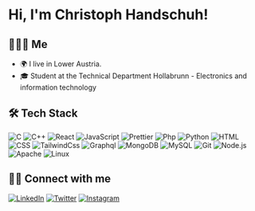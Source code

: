 # Hi, I'm Christoph Handschuh!

## 👨🏻‍💻  Me
- 🌍 I live in Lower Austria.
- 🎓 Student at the Technical Department Hollabrunn - Electronics and information technology

## 🛠 Tech Stack

![C](https://img.shields.io/badge/-C-000?&logo=C&style=flat-square)
![C++](https://img.shields.io/badge/-Cpp-000?&logo=C%2B%2B&style=flat-square)
![React](https://img.shields.io/badge/-React-000?&logo=React&style=flat-square)
![JavaScript](https://img.shields.io/badge/-JavaScript-000?logo=JavaScript&style=flat-square)
![Prettier](https://img.shields.io/badge/-Prettier-000?&logo=Prettier&style=flat-square)
![Php](https://img.shields.io/badge/-PHP-000?&logo=PHP&style=flat-square)
![Python](https://img.shields.io/badge/-Python-000?&logo=Python&style=flat-square)
![HTML](https://img.shields.io/badge/-HTML-000?&logo=HTML5&style=flat-square)
![CSS](https://img.shields.io/badge/-CSS-000?&logo=CSS3&style=flat-square)
![TailwindCss](https://img.shields.io/badge/-Tailwind%20CSS-000?&logo=Tailwind%20CSS&style=flat-square)
![Graphql](https://img.shields.io/badge/-Graphql-000?&logo=Graphql&style=flat-square)
![MongoDB](https://img.shields.io/badge/-MongoDB-000?&logo=mongodb&style=flat-square)
![MySQL](https://img.shields.io/badge/-MySQL-000?&logo=mysql&logoColor=FFFFFF&style=flat-square)
![Git](https://img.shields.io/badge/-Git-000?&logo=git&style=flat-square)
![Node.js](https://img.shields.io/badge/-Node.js-000?&logo=node.js&style=flat-square)
![Apache](https://img.shields.io/badge/-Apache-000?&logo=Apache&style=flat-square)
![Linux](https://img.shields.io/badge/-Linux-000?&logo=Linux&style=flat-square)

## 🤝🏻 Connect with me
[![LinkedIn](https://img.shields.io/badge/linkedin-0077B5?style=for-the-badge&logo=linkedin&logoColor=white)](https://www.linkedin.com/in/nisslmarkus/)
[![Twitter](https://img.shields.io/badge/twitter-000?style=for-the-badge&logo=twitter&logoColor=white)](https://twitter.com/markusnissl)
[![Instagram](https://img.shields.io/badge/instagram-E4405F?style=for-the-badge&logo=instagram&logoColor=white)](https://www.instagram.com/markus.nissl/)
